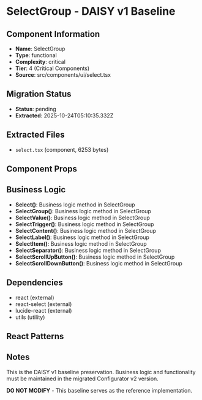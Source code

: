 # SelectGroup - DAISY v1 Baseline

## Component Information

- **Name**: SelectGroup
- **Type**: functional
- **Complexity**: critical
- **Tier**: 4 (Critical Components)
- **Source**: src/components/ui/select.tsx

## Migration Status

- **Status**: pending
- **Extracted**: 2025-10-24T05:10:35.332Z

## Extracted Files

- `select.tsx` (component, 6253 bytes)

## Component Props



## Business Logic

- **Select()**: Business logic method in SelectGroup
- **SelectGroup()**: Business logic method in SelectGroup
- **SelectValue()**: Business logic method in SelectGroup
- **SelectTrigger()**: Business logic method in SelectGroup
- **SelectContent()**: Business logic method in SelectGroup
- **SelectLabel()**: Business logic method in SelectGroup
- **SelectItem()**: Business logic method in SelectGroup
- **SelectSeparator()**: Business logic method in SelectGroup
- **SelectScrollUpButton()**: Business logic method in SelectGroup
- **SelectScrollDownButton()**: Business logic method in SelectGroup

## Dependencies

- react (external)
- react-select (external)
- lucide-react (external)
- utils (utility)

## React Patterns



## Notes

This is the DAISY v1 baseline preservation. Business logic and functionality
must be maintained in the migrated Configurator v2 version.

**DO NOT MODIFY** - This baseline serves as the reference implementation.
